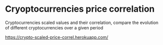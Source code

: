 # Cryoptocurrencies price correlation

Cryptocurrencies scaled values and their correlation, compare the evolution of different cryptocurrencies over a given period

https://crypto-scaled-price-correl.herokuapp.com/
